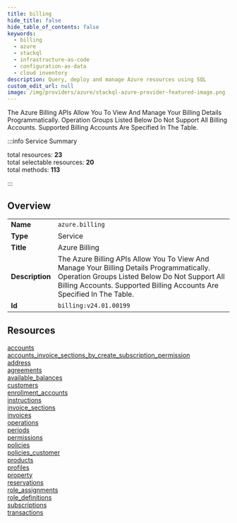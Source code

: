 ```yaml
---
title: billing
hide_title: false
hide_table_of_contents: false
keywords:
  - billing
  - azure
  - stackql
  - infrastructure-as-code
  - configuration-as-data
  - cloud inventory
description: Query, deploy and manage Azure resources using SQL
custom_edit_url: null
image: /img/providers/azure/stackql-azure-provider-featured-image.png
---
```

The Azure Billing APIs Allow You To View And Manage Your Billing Details Programmatically. Operation Groups Listed Below Do Not Support All Billing Accounts. Supported Billing Accounts Are Specified In The Table.  
    
:::info Service Summary

<div class="row">
<div class="providerDocColumn">
<span>total resources:&nbsp;<b>23</b></span><br />
<span>total selectable resources:&nbsp;<b>20</b></span><br />
<span>total methods:&nbsp;<b>113</b></span><br />
</div>
</div>

:::

## Overview
<table><tbody>
<tr><td><b>Name</b></td><td><code>azure.billing</code></td></tr>
<tr><td><b>Type</b></td><td>Service</td></tr>
<tr><td><b>Title</b></td><td>Azure Billing</td></tr>
<tr><td><b>Description</b></td><td>The Azure Billing APIs Allow You To View And Manage Your Billing Details Programmatically. Operation Groups Listed Below Do Not Support All Billing Accounts. Supported Billing Accounts Are Specified In The Table.</td></tr>
<tr><td><b>Id</b></td><td><code>billing:v24.01.00199</code></td></tr>
</tbody></table>

## Resources
<div class="row">
<div class="providerDocColumn">
<a href="/providers/azure/billing/accounts/">accounts</a><br />
<a href="/providers/azure/billing/accounts_invoice_sections_by_create_subscription_permission/">accounts_invoice_sections_by_create_subscription_permission</a><br />
<a href="/providers/azure/billing/address/">address</a><br />
<a href="/providers/azure/billing/agreements/">agreements</a><br />
<a href="/providers/azure/billing/available_balances/">available_balances</a><br />
<a href="/providers/azure/billing/customers/">customers</a><br />
<a href="/providers/azure/billing/enrollment_accounts/">enrollment_accounts</a><br />
<a href="/providers/azure/billing/instructions/">instructions</a><br />
<a href="/providers/azure/billing/invoice_sections/">invoice_sections</a><br />
<a href="/providers/azure/billing/invoices/">invoices</a><br />
<a href="/providers/azure/billing/operations/">operations</a><br />
<a href="/providers/azure/billing/periods/">periods</a><br />
</div>
<div class="providerDocColumn">
<a href="/providers/azure/billing/permissions/">permissions</a><br />
<a href="/providers/azure/billing/policies/">policies</a><br />
<a href="/providers/azure/billing/policies_customer/">policies_customer</a><br />
<a href="/providers/azure/billing/products/">products</a><br />
<a href="/providers/azure/billing/profiles/">profiles</a><br />
<a href="/providers/azure/billing/property/">property</a><br />
<a href="/providers/azure/billing/reservations/">reservations</a><br />
<a href="/providers/azure/billing/role_assignments/">role_assignments</a><br />
<a href="/providers/azure/billing/role_definitions/">role_definitions</a><br />
<a href="/providers/azure/billing/subscriptions/">subscriptions</a><br />
<a href="/providers/azure/billing/transactions/">transactions</a><br />
</div>
</div>
